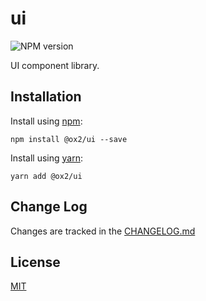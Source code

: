 # ui
![NPM version](https://img.shields.io/npm/v/@ox2/ui.svg?style=flat)

UI component library.

## Installation
Install using [npm](http://npmjs.com):
```
npm install @ox2/ui --save
```
Install using [yarn](http://yarnpkg.com):
```
yarn add @ox2/ui
```

## Change Log
Changes are tracked in the [CHANGELOG.md](https://github.com/ox2/ui/tree/master/CHANGELOG.md)

## License
[MIT](https://github.com/ox2/ui/tree/master/LICENSE)
